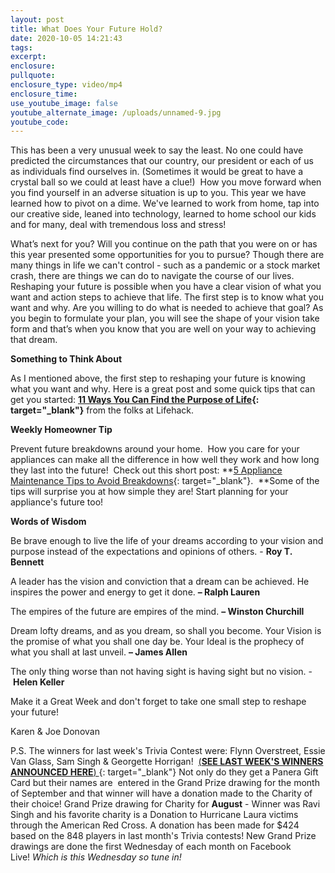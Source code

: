 ```yaml
---
layout: post
title: What Does Your Future Hold?
date: 2020-10-05 14:21:43
tags:
excerpt:
enclosure:
pullquote:
enclosure_type: video/mp4
enclosure_time:
use_youtube_image: false
youtube_alternate_image: /uploads/unnamed-9.jpg
youtube_code:
---
```


This has been a very unusual week to say the least. No one could have predicted the circumstances that our country, our president or each of us as individuals find ourselves in. (Sometimes it would be great to have a crystal ball so we could at least have a clue\!)&nbsp; How you move forward when you find yourself in an adverse situation is up to you. This year we have learned how to pivot on a dime. We've learned to work from home, tap into our creative side, leaned into technology, learned to home school our kids and for many, deal with tremendous loss and stress\!&nbsp;

What’s next for you? Will you continue on the path that you were on or has this year presented some opportunities for you to pursue? Though there are many things in life we can't control - such as a pandemic or a stock market crash, there are things we can do to navigate the course of our lives. Reshaping your future is possible when you have a clear vision of what you want and action steps to achieve that life. The first step is to know what you want and why. Are you willing to do what is needed to achieve that goal? As you begin to formulate your plan, you will see the shape of your vision take form and that’s when you know that you are well on your way to achieving that dream.

**Something to Think About**

As I mentioned above, the first step to reshaping your future is knowing what you want and why. Here is a great post and some quick tips that can get you started:&nbsp;**[11 Ways You Can Find the Purpose of Life](https://t.e2ma.net/click/jc549b/zwff20l/fp8o8d){: target="_blank"}**&nbsp;from the folks at Lifehack.&nbsp;

**Weekly Homeowner Tip**

Prevent future breakdowns around your home.&nbsp; How you care for your appliances can make all the difference in how well they work and how long they last into the future\!&nbsp; Check out this short post:&nbsp;**[5 Appliance Maintenance Tips to Avoid Breakdowns](https://t.e2ma.net/click/jc549b/zwff20l/vh9o8d){: target="_blank"}. &nbsp;**Some of the tips will surprise you at how simple they are\! Start planning for your appliance's future too\!

**Words of Wisdom**

Be brave enough to live the life of your dreams according to your vision and purpose instead of the expectations and opinions of others. -&nbsp;**Roy T. Bennett**

A leader has the vision and conviction that a dream can be achieved. He inspires the power and energy to get it done.&nbsp;**– Ralph Lauren**

The empires of the future are empires of the mind.&nbsp;**– Winston Churchill**

Dream lofty dreams, and as you dream, so shall you become. Your Vision is the promise of what you shall one day be. Your Ideal is the prophecy of what you shall at last unveil.&nbsp;**– James Allen**

The only thing worse than not having sight is having sight but no vision. -&nbsp;**Helen Keller**

Make it a Great Week and don't forget to take one small step to reshape your future\!

Karen & Joe Donovan

P.S. The winners for last week's Trivia Contest were: Flynn Overstreet, Essie Van Glass, Sam Singh & Georgette Horrigan\! &nbsp;[(**SEE LAST WEEK'S WINNERS ANNOUNCED HERE**)&nbsp;](https://t.e2ma.net/click/jc549b/zwff20l/baap8d){: target="_blank"}&nbsp;Not only do they get a Panera Gift Card but their names are&nbsp; entered in the Grand Prize drawing for the month of September and that winner will have a donation made to the Charity of their choice\! Grand Prize drawing for Charity for&nbsp;**August**&nbsp;- Winner was Ravi Singh and his favorite charity is a Donation to Hurricane Laura victims through the American Red Cross. A donation has been made for $424&nbsp; based on the 848 players in last month's Trivia contests\! New Grand Prize drawings are done the first Wednesday of each month on Facebook Live\!&nbsp;*Which is this Wednesday so tune in\!*